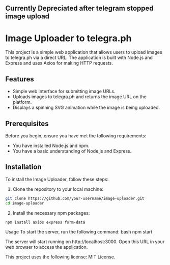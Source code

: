 ## Currently Depreciated after telegram stopped image upload  

# Image Uploader to telegra.ph

This project is a simple web application that allows users to upload images to telegra.ph via a direct URL. The application is built with Node.js and Express and uses Axios for making HTTP requests.

## Features

- Simple web interface for submitting image URLs.
- Uploads images to telegra.ph and returns the image URL on the platform.
- Displays a spinning SVG animation while the image is being uploaded.

## Prerequisites

Before you begin, ensure you have met the following requirements:

- You have installed Node.js and npm.
- You have a basic understanding of Node.js and Express.

## Installation

To install the Image Uploader, follow these steps:

1. Clone the repository to your local machine:

```bash
git clone https://github.com/your-username/image-uploader.git
cd image-uploader
```
2. Install the necessary npm packages:
```bash
npm install axios express form-data
```
Usage
To start the server, run the following command:
bash
npm start

The server will start running on http://localhost:3000. Open this URL in your web browser to access the application.

This project uses the following license: MIT License.
